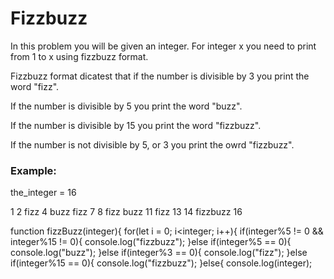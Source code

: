 <h1>Fizzbuzz</h1>

<p>In this problem you will be given an integer. For integer x you need to print from 1 to x using fizzbuzz format.

Fizzbuzz format dicatest that if the number is divisible by 3 you print the word "fizz".

If the number is divisible by 5 you print the word "buzz".

If the number is divisible by 15 you print the word "fizzbuzz".

If the number is not divisible by 5, or 3 you print the owrd "fizzbuzz".</p>

<h3>Example:</h3>

<p>the_integer = 16</p>
<p>
1
2
fizz
4
buzz
fizz
7
8
fizz
buzz
11
fizz
13
14
fizzbuzz
16
</p>

function fizzBuzz(integer){
  for(let i = 0; i<integer; i++){
    if(integer%5 != 0 && integer%15 != 0){
      console.log("fizzbuzz");
    }else if(integer%5 == 0){
      console.log("buzz");
    }else if(integer%3 == 0){
      console.log("fizz");
    }else if(integer%15 == 0){
      console.log("fizzbuzz");
    }else{
      console.log(integer);
